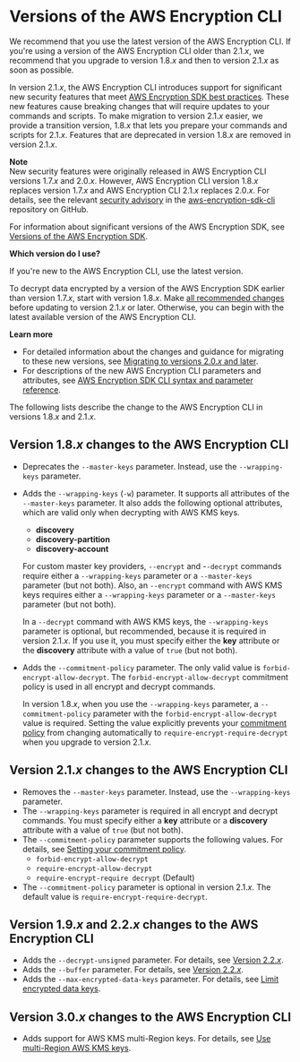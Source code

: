 # Versions of the AWS Encryption CLI<a name="crypto-cli-versions"></a>

We recommend that you use the latest version of the AWS Encryption CLI\. If you're using a version of the AWS Encryption CLI older than 2\.1\.*x*, we recommend that you upgrade to version 1\.8\.*x* and then to version 2\.1\.*x* as soon as possible\.

In version 2\.1\.*x*, the AWS Encryption CLI introduces support for significant new security features that meet [AWS Encryption SDK best practices](best-practices.md)\. These new features cause breaking changes that will require updates to your commands and scripts\. To make migration to version 2\.1\.*x* easier, we provide a transition version, 1\.8\.*x* that lets you prepare your commands and scripts for 2\.1\.*x*\. Features that are deprecated in version 1\.8\.*x* are removed in version 2\.1\.*x*\.

**Note**  
New security features were originally released in AWS Encryption CLI versions 1\.7\.*x* and 2\.0\.*x*\. However, AWS Encryption CLI version 1\.8\.*x* replaces version 1\.7\.*x* and AWS Encryption CLI 2\.1\.*x* replaces 2\.0\.*x*\. For details, see the relevant [security advisory](https://github.com/aws/aws-encryption-sdk-cli/security/advisories/GHSA-2xwp-m7mq-7q3r) in the [aws\-encryption\-sdk\-cli](https://github.com/aws/aws-encryption-sdk-cli/) repository on GitHub\.

For information about significant versions of the AWS Encryption SDK, see [Versions of the AWS Encryption SDK](about-versions.md)\.

**Which version do I use?**

If you're new to the AWS Encryption CLI, use the latest version\.

To decrypt data encrypted by a version of the AWS Encryption SDK earlier than version 1\.7\.*x*, start with version 1\.8\.*x*\. Make [all recommended changes](migration-guide.md) before updating to version 2\.1\.*x* or later\. Otherwise, you can begin with the latest available version of the AWS Encryption CLI\.

**Learn more**
+ For detailed information about the changes and guidance for migrating to these new versions, see [Migrating to versions 2\.0\.*x* and later](migration.md)\.
+ For descriptions of the new AWS Encryption CLI parameters and attributes, see [AWS Encryption SDK CLI syntax and parameter reference](crypto-cli-reference.md)\.

The following lists describe the change to the AWS Encryption CLI in versions 1\.8\.*x* and 2\.1\.*x*\.

## Version 1\.8\.*x* changes to the AWS Encryption CLI<a name="cli-changes-1.7"></a>
+ Deprecates the `--master-keys` parameter\. Instead, use the `--wrapping-keys` parameter\.
+ Adds the `--wrapping-keys` \(`-w`\) parameter\. It supports all attributes of the `--master-keys` parameter\. It also adds the following optional attributes, which are valid only when decrypting with AWS KMS keys\.
  + **discovery**
  + **discovery\-partition**
  + **discovery\-account**

  For custom master key providers, `--encrypt` and \-`-decrypt` commands require either a `--wrapping-keys` parameter or a `--master-keys` parameter \(but not both\)\. Also, an `--encrypt` command with AWS KMS keys requires either a `--wrapping-keys` parameter or a `--master-keys` parameter \(but not both\)\. 

  In a `--decrypt` command with AWS KMS keys, the `--wrapping-keys` parameter is optional, but recommended, because it is required in version 2\.1\.*x*\. If you use it, you must specify either the **key** attribute or the **discovery** attribute with a value of `true` \(but not both\)\.
+ Adds the `--commitment-policy` parameter\. The only valid value is `forbid-encrypt-allow-decrypt`\. The `forbid-encrypt-allow-decrypt` commitment policy is used in all encrypt and decrypt commands\.

  In version 1\.8\.*x*, when you use the `--wrapping-keys` parameter, a `--commitment-policy` parameter with the `forbid-encrypt-allow-decrypt` value is required\. Setting the value explicitly prevents your [commitment policy](concepts.md#commitment-policy) from changing automatically to `require-encrypt-require-decrypt` when you upgrade to version 2\.1\.*x*\.

## Version 2\.1\.*x* changes to the AWS Encryption CLI<a name="cli-changes-2.x"></a>
+ Removes the `--master-keys` parameter\. Instead, use the `--wrapping-keys` parameter\.
+ The `--wrapping-keys` parameter is required in all encrypt and decrypt commands\. You must specify either a **key** attribute or a **discovery** attribute with a value of `true` \(but not both\)\.
+ The `--commitment-policy` parameter supports the following values\. For details, see [Setting your commitment policy](migrate-commitment-policy.md)\.
  + `forbid-encrypt-allow-decrypt`
  + `require-encrypt-allow-decrypt`
  + `require-encrypt-require decrypt` \(Default\)
+ The `--commitment-policy` parameter is optional in version 2\.1\.*x*\. The default value is `require-encrypt-require-decrypt`\.

## Version 1\.9\.*x* and 2\.2\.*x* changes to the AWS Encryption CLI<a name="cli-changes-2.2"></a>
+ Adds the `--decrypt-unsigned` parameter\. For details, see [Version 2\.2\.*x*](about-versions.md#version2.2.x)\.
+ Adds the `--buffer` parameter\. For details, see [Version 2\.2\.*x*](about-versions.md#version2.2.x)\.
+ Adds the `--max-encrypted-data-keys` parameter\. For details, see [Limit encrypted data keys](configure.md#config-limit-keys)\.

## Version 3\.0\.*x* changes to the AWS Encryption CLI<a name="cli-changes-v3"></a>
+ Adds support for AWS KMS multi\-Region keys\. For details, see [Use multi\-Region AWS KMS keys](configure.md#config-mrks)\.
